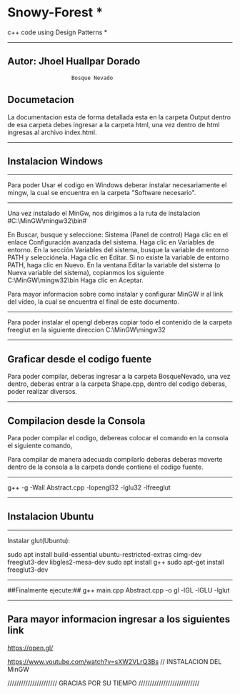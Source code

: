 # Snowy-Forest									  *
c++ code using Design Patterns					  *
***************************************************

 ## Autor: Jhoel Huallpar Dorado ##


						Bosque Nevado

## Documetacion ##

La documentacion esta de forma detallada esta en la carpeta Output 
dentro de esa carpeta debes ingresar a la carpeta html, 
una vez dentro de html ingresas al archivo index.html.

***********************************************************************
## Instalacion Windows ##

******************************************************
Para poder Usar el codigo en Windows deberar instalar necesariamente el mingw, la cual se encuentra en la carpeta "Software necesario".
********************************************************
Una vez instalado el MinGw, nos dirigimos a la ruta de instalacion  #C:\MinGW\mingw32\bin#

En Buscar, busque y seleccione: Sistema (Panel de control)
Haga clic en el enlace Configuración avanzada del sistema.
Haga clic en Variables de entorno. En la sección Variables del sistema, busque la variable de entorno PATH y selecciónela. Haga clic en Editar. Si no existe la variable de entorno PATH, haga clic en Nuevo.
En la ventana Editar la variable del sistema (o Nueva variable del sistema), copianmos los siguiente  C:\MinGW\mingw32\bin   Haga clic en Aceptar.

Para mayor informacion sobre como instalar y configurar MinGW ir al link del video, la cual se encuentra el final de este documento.

********************************************************
Para poder instalar el opengl deberas copiar todo el contenido de la carpeta 
freeglut en la siguiente direccion C:\MinGW\mingw32
 
 ****************************************************************************
## Graficar desde el codigo fuente ##
 
 Para poder compilar, deberas ingresar a la carpeta BosqueNevado, 
 una vez dentro, deberas entrar a la carpeta Shape.cpp,
 dentro del codigo deberas, poder realizar diversos.
 
 **************************************************************************************
 ## Compilacion desde la Consola ##
 
 Para poder compilar el codigo, debereas colocar el comando en la consola el siguiente comando,
 
 Para compilar de manera adecuada compilarlo deberas deberas moverte dentro de la consola a la carpeta 
 donde contiene el codigo fuente.
 
 *****************************************************
 
 g++ -g -Wall Abstract.cpp -lopengl32 -lglu32 -lfreeglut

******************************************************
## Instalacion Ubuntu ##
********************************************************
Instalar glut(Ubuntu):

sudo apt install build-essential ubuntu-restricted-extras cimg-dev freeglut3-dev libgles2-mesa-dev
sudo apt install g++
sudo apt-get install freeglut3-dev
********************************************************
##Finalmente ejecute:##
g++ main.cpp Abstract.cpp -o gl -lGL -lGLU -lglut

********************************************************
## Para mayor informacion ingresar a los siguientes link ##


https://open.gl/

https://www.youtube.com/watch?v=sXW2VLrQ3Bs   // INSTALACION DEL MinGW

////////////////////// GRACIAS POR SU TIEMPO ///////////////////////////

